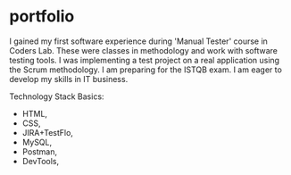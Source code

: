 # portfolio

I gained my first software experience during 'Manual Tester' course in Coders Lab. These were classes in methodology and work with software testing tools. I was implementing a test project on a real application using the Scrum methodology. I am preparing for the ISTQB exam. I am eager to develop my skills in IT business.

Technology Stack Basics: 
- HTML,
- CSS,
- JIRA+TestFlo, 
- MySQL, 
- Postman, 
- DevTools, 

